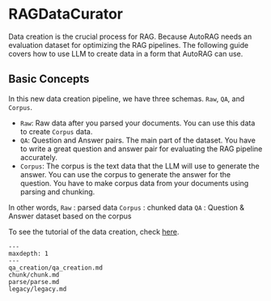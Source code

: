 # RAGDataCurator

Data creation is the crucial process for RAG. Because AutoRAG needs an evaluation dataset for optimizing the RAG pipelines.
The following guide covers how to use LLM to create data in a form that AutoRAG can use.

## Basic Concepts

In this new data creation pipeline, we have three schemas. `Raw`, `QA`, and `Corpus`.

- `Raw`: Raw data after you parsed your documents. You can use this data to create `Corpus` data.
- `QA`: Question and Answer pairs. The main part of the dataset. You have to write a great question and answer pair for evaluating the RAG pipeline accurately.
- `Corpus`: The corpus is the text data that the LLM will use to generate the answer.
You can use the corpus to generate the answer for the question.
You have to make corpus data from your documents using parsing and chunking.

In other words,
`Raw` : parsed data
`Corpus` : chunked data
`QA` : Question & Answer dataset based on the corpus



To see the tutorial of the data creation, check [here](tutorial.md).

```{toctree}
---
maxdepth: 1
---
qa_creation/qa_creation.md
chunk/chunk.md
parse/parse.md
legacy/legacy.md
```
